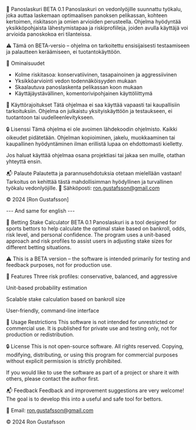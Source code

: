 🎯 Panoslaskuri BETA 0.1
Panoslaskuri on vedonlyöjille suunnattu työkalu, joka auttaa laskemaan optimaalisen panoksen pelikassan, kohteen kertoimen, riskitason ja omien arvioiden perusteella. Ohjelma hyödyntää yksikköpohjaista lähestymistapaa ja riskiprofiileja, joiden avulla käyttäjä voi arvioida panoskokoa eri tilanteissa.

⚠️ Tämä on BETA-versio – ohjelma on tarkoitettu ensisijaisesti testaamiseen ja palautteen keräämiseen, ei tuotantokäyttöön.

🔧 Ominaisuudet
- Kolme riskitasoa: konservatiivinen, tasapainoinen ja aggressiivinen
- Yksikköarviointi vedon todennäköisyyden mukaan
- Skaalautuva panoslaskenta pelikassan koon mukaan
- Käyttäjäystävällinen, komentorivipohjainen käyttöliittymä

🛑 Käyttörajoitukset
Tätä ohjelmaa ei saa käyttää vapaasti tai kaupallisiin tarkoituksiin. Ohjelma on julkaistu yksityiskäyttöön ja testaukseen, ei tuotantoon tai uudelleenlevitykseen.

🔒 Lisenssi
Tämä ohjelma ei ole avoimen lähdekoodin ohjelmisto.
Kaikki oikeudet pidätetään. Ohjelman kopioiminen, jakelu, muokkaaminen tai kaupallinen hyödyntäminen ilman erillistä lupaa on ehdottomasti kielletty.

Jos haluat käyttää ohjelmaa osana projektiasi tai jakaa sen muille, otathan yhteyttä ensin.

📬 Palaute
Palautetta ja parannusehdotuksia otetaan mielellään vastaan! Tarkoitus on kehittää tästä mahdollisimman hyödyllinen ja turvallinen työkalu vedonlyöjille.
📧 Sähköposti: ron.gustafsson@gmail.com

© 2024 [Ron Gustafsson]

 --- And same for english ---

 🎯 Betting Stake Calculator BETA 0.1
Panoslaskuri is a tool designed for sports bettors to help calculate the optimal stake based on bankroll, odds, risk level, and personal confidence. The program uses a unit-based approach and risk profiles to assist users in adjusting stake sizes for different betting situations.

⚠️ This is a BETA version – the software is intended primarily for testing and feedback purposes, not for production use.

🔧 Features
Three risk profiles: conservative, balanced, and aggressive

Unit-based probability estimation

Scalable stake calculation based on bankroll size

User-friendly, command-line interface

🛑 Usage Restrictions
This software is not intended for unrestricted or commercial use.
It is published for private use and testing only, not for production or redistribution.

🔒 License
This is not open-source software.
All rights reserved. Copying, modifying, distributing, or using this program for commercial purposes without explicit permission is strictly prohibited.

If you would like to use the software as part of a project or share it with others, please contact the author first.

📬 Feedback
Feedback and improvement suggestions are very welcome!
The goal is to develop this into a useful and safe tool for bettors.

📧 Email: ron.gustafsson@gmail.com

© 2024 Ron Gustafsson
